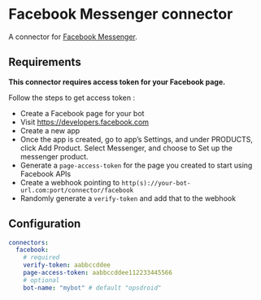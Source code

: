# Facebook Messenger connector

A connector for [Facebook Messenger](https://developers.facebook.com/docs/messenger-platform/).

## Requirements

**This connector requires access token for your Facebook page.**

Follow the steps to get access token :

 - Create a Facebook page for your bot
 - Visit https://developers.facebook.com
 - Create a new app
 - Once the app is created, go to app’s Settings, and under PRODUCTS, click Add Product. Select Messenger, and choose to Set up the messenger product.
 - Generate a `page-access-token` for the page you created to start using Facebook APIs
 - Create a webhook pointing to `http(s)://your-bot-url.com:port/connector/facebook`
 - Randomly generate a `verify-token` and add that to the webhook

## Configuration

```yaml
connectors:
  facebook:
    # required
    verify-token: aabbccddee
    page-access-token: aabbccddee112233445566
    # optional
    bot-name: "mybot" # default "opsdroid"
```
